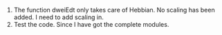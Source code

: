 1. The function dweiEdt only takes care of Hebbian. No scaling has been added. I need to add scaling in.
2. Test the code. Since I have got the complete modules.
